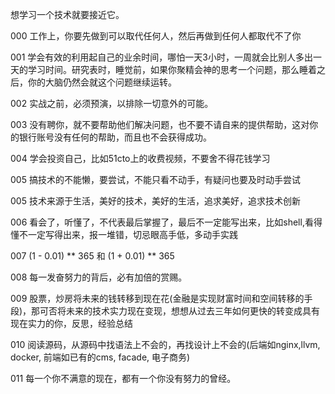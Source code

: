 想学习一个技术就要接近它。

000 工作上，你要先做到可以取代任何人，然后再做到任何人都取代不了你

001 学会有效的利用起自己的业余时间，哪怕一天3小时，一周就会比别人多出一天的学习时间。研究表时，睡觉前，如果你聚精会神的思考一个问题，那么睡着之后，你的大脑仍然会就这个问题继续运转。

002 实战之前，必须预演，以排除一切意外的可能。

003 没有聘你，就不要帮助他们解决问题，也不要不请自来的提供帮助，这对你的银行账号没有任何的帮助，而且也不会获得成功。

004 学会投资自己，比如51cto上的收费视频，不要舍不得花钱学习

005 搞技术的不能懒，要尝试，不能只看不动手，有疑问也要及时动手尝试

005 技术来源于生活，美好的技术，美好的生活，追求美好，追求技术创新

006 看会了，听懂了，不代表最后掌握了，最后不一定能写出来，比如shell,看得懂不一定写得出来，报一堆错，切忌眼高手低，多动手实践

007 (1 - 0.01) ** 365 和 (1 + 0.01) ** 365

008 每一发奋努力的背后，必有加倍的赏赐。

009 股票，炒房将未来的钱转移到现在花(金融是实现财富时间和空间转移的手段)，那可否将未来的技术实力现在变现，想想从过去三年如何更快的转变成具有现在实力的你，反思，经验总结

010 阅读源码，从源码中找语法上不会的，再找设计上不会的(后端如nginx,llvm, docker, 前端如已有的cms, facade, 电子商务)

011 每一个你不满意的现在，都有一个你没有努力的曾经。
